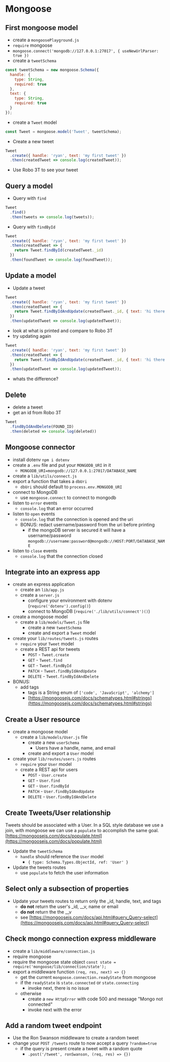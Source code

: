# Mongoose

## First mongoose model

* create a `mongoosePlayground.js`
* `require` mongoose
* `mongoose.connect('mongodb://127.0.0.1:27017', { useNewUrlParser: true })`
* create a `tweetSchema`

```js
const tweetSchema = new mongoose.Schema({
  handle: {
    type: String,
    required: true
  },
  text: {
    type: String,
    required: true
  }
});
```

* create a `Tweet` model

```js
const Tweet = mongoose.model('Tweet', tweetSchema);
```

* Create a new tweet

```js
Tweet
  .create({ handle: 'ryan', text: 'my first tweet' })
  .then(createdTweet => console.log(createdTweet));
```

* Use Robo 3T to see your tweet

## Query a model

* Query with `find`

```js
Tweet
  .find()
  .then(tweets => console.log(tweets));
```

* Query with `findById`

```js
Tweet
  .create({ handle: 'ryan', text: 'my first tweet' })
  .then(createdTweet => {
    return Tweet.findById(createdTweet._id)
  })
  .then(foundTweet => console.log(foundTweet));
```

## Update a model

* Update a tweet

```js
Tweet
  .create({ handle: 'ryan', text: 'my first tweet' })
  .then(createdTweet => {
    return Tweet.findByIdAndUpdate(createdTweet._id, { text: 'hi there' })
  })
  .then(updatedTweet => console.log(updatedTweet));
```

* look at what is printed and compare to Robo 3T
* try updating again

```js
Tweet
  .create({ handle: 'ryan', text: 'my first tweet' })
  .then(createdTweet => {
    return Tweet.findByIdAndUpdate(createdTweet._id, { text: 'hi there' },  { new: true })
  })
  .then(updatedTweet => console.log(updatedTweet));
```

* whats the difference?

## Delete

* delete  a tweet
* get an id from Robo 3T

```js
Tweet
  .findByIdAndDelete(FOUND_ID)
  .then(deleted => console.log(deleted))
```

## Mongoose connector

* install dotenv `npm i dotenv`
* create a `.env` file and put your `MONGODB_URI` in it
  * `MONGODB_URI=mongodb://127.0.0.1:27017/DATABASE_NAME`
* create a `lib/utils/connect.js`
* export a function that takes a `dbUri`
  * `dbUri` should default to `process.env.MONGODB_URI`
* connect to MongoDB
  * use `mongoose.connect` to connect to mongodb
* listen to `error` events
  * `console.log` that an error occurred
* listen to `open` events
  * `console.log` that the connection is opened and the uri
  * BONUS: redact username/password from the uri before printing
    * if the mongoDB server is secured it will have a username/password
      `mongodb://username:password@mongodb://HOST:PORT/DATABASE_NAME`
* listen to `close` events
  * `console.log` that the connection closed

## Integrate into an express app

* create an express application
  * create an `lib/app.js`
  * create a `server.js`
    * configure your environment with dotenv (`require('dotenv').config()`)
    * connect to MongoDB (`require('./lib/utils/connect')()`)
* create a mongoose model
  * create a `lib/models/Tweet.js` file
    * create a new `tweetSchema`
    * create and export a `Tweet` model
* create your `lib/routes/tweets.js` routes
  * `require` your `Tweet` model
  * create a REST api for tweets
    * `POST` - `Tweet.create`
    * `GET` - `Tweet.find`
    * `GET` - `Tweet.findById`
    * `PATCH` - `Tweet.findByIdAndUpdate`
    * `DELETE` - `Tweet.findByIdAndDelete`
* BONUS:
  * add tags
    * tags is a String enum of `['code', 'JavaScript', 'alchemy']`
    * [https://mongoosejs.com/docs/schematypes.html#strings](https://mongoosejs.com/docs/schematypes.html#strings)

## Create a User resource

* create a mongoose model
  * create a `lib/models/User.js` file
    * create a new `userSchema`
      * Users have a handle, name, and email
    * create and export a `User` model
* create your `lib/routes/users.js` routes
  * `require` your `User` model
  * create a REST api for users
    * `POST` - `User.create`
    * `GET` - `User.find`
    * `GET` - `User.findById`
    * `PATCH` - `User.findByIdAndUpdate`
    * `DELETE` - `User.findByIdAndDelete`

## Create Tweets/User relationship

Tweets should be associated with a User. In a SQL style database we use a join, with mongoose
we can use a `populate` to accomplish the same goal.
[https://mongoosejs.com/docs/populate.html](https://mongoosejs.com/docs/populate.html)

* Update the `tweetSchema`
  * `handle` should reference the `User` model
    * `{ type: Schema.Types.ObjectId, ref: 'User' }`
* Update the tweets routes
  * use `populate` to fetch the user information

## Select only a subsection of properties

* Update your tweets routes to return only the _id, handle, text, and tags
  * **do not** return the user's _id, __v, name or email
  * **do not** return the the __v
  * see [https://mongoosejs.com/docs/api.html#query_Query-select](https://mongoosejs.com/docs/api.html#query_Query-select)

## Check mongo connection express middleware

* create a `lib/middleware/connection.js`
* require mongoose
* require the mongoose state object `const state = require('mongoose/lib/connection/state');`
* export a middleware function `(req, res, next) => {}`
  * get the current `mongoose.connection.readyState` from mongoose
  * if the `readyState` is `state.connected` or `state.connecting`
    * invoke next, there is no issue
  * otherwise
    * create a `new HttpError` with code 500 and message "Mongo not connected"
    * invoke next with the error

## Add a random tweet endpoint

* Use the Ron Swanson middleware to create a random tweet
* change your `POST /tweets` route to now accept a query `?random=true`
  * if the query is present create a tweet with a random quote
    * `.post('/tweet', ronSwanson, (req, res) => {})`
